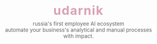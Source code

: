 <div align="center" style="margin-bottom: 40px;">
    <h1 style="color: #d8a3b3; font-size: 2.8em; margin: 0; letter-spacing: 2px;">udarnik</h1>
    <p style="color: #666; font-size: 1.2em; margin-top: 10px;">russia's first employee AI ecosystem <br/> automate your business's analytical and manual processes with impact.</p>
</div>

